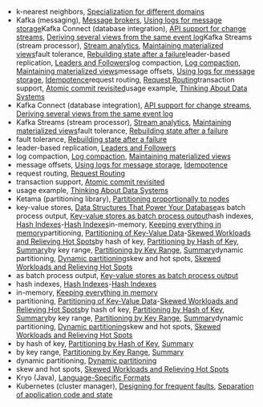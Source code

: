 * k-nearest neighbors, [Specialization for different domains](ch10.html#idm140605757418432)
* Kafka (messaging), [Message brokers](ch04.html#idm140605776617728), [Using logs for message storage](ch11.html#idm140605757159936)Kafka Connect (database integration), [API support for change streams](ch11.html#idm140605756892848), [Deriving several views from the same event log](ch11.html#idm140605756751536)Kafka Streams (stream processor), [Stream analytics](ch11.html#idm140605756577072), [Maintaining materialized views](ch11.html#idm140605756556976)fault tolerance, [Rebuilding state after a failure](ch11.html#idm140605756177136)leader-based replication, [Leaders and Followers](ch05.html#idm140605776407120)log compaction, [Log compaction](ch11.html#idm140605756919760), [Maintaining materialized views](ch11.html#idm140605756555856)message offsets, [Using logs for message storage](ch11.html#idm140605757165024), [Idempotence](ch11.html#idm140605756233728)request routing, [Request Routing](ch06.html#idm140605775002336)transaction support, [Atomic commit revisited](ch11.html#idm140605756255072)usage example, [Thinking About Data Systems](ch01.html#idm140605786426768)
* Kafka Connect (database integration), [API support for change streams](ch11.html#idm140605756892848), [Deriving several views from the same event log](ch11.html#idm140605756751536)
* Kafka Streams (stream processor), [Stream analytics](ch11.html#idm140605756577072), [Maintaining materialized views](ch11.html#idm140605756556976)fault tolerance, [Rebuilding state after a failure](ch11.html#idm140605756177136)
* fault tolerance, [Rebuilding state after a failure](ch11.html#idm140605756177136)
* leader-based replication, [Leaders and Followers](ch05.html#idm140605776407120)
* log compaction, [Log compaction](ch11.html#idm140605756919760), [Maintaining materialized views](ch11.html#idm140605756555856)
* message offsets, [Using logs for message storage](ch11.html#idm140605757165024), [Idempotence](ch11.html#idm140605756233728)
* request routing, [Request Routing](ch06.html#idm140605775002336)
* transaction support, [Atomic commit revisited](ch11.html#idm140605756255072)
* usage example, [Thinking About Data Systems](ch01.html#idm140605786426768)
* Ketama (partitioning library), [Partitioning proportionally to nodes](ch06.html#idm140605775061808)
* key-value stores, [Data Structures That Power Your Database](ch03.html#idm140605779320016)as batch process output, [Key-value stores as batch process output](ch10.html#idm140605757883664)hash indexes, [Hash Indexes](ch03.html#ix_keyvalhash)-[Hash Indexes](ch03.html#idm140605779352880)in-memory, [Keeping everything in memory](ch03.html#idm140605777999456)partitioning, [Partitioning of Key-Value Data](ch06.html#ix_keyvalpart)-[Skewed Workloads and Relieving Hot Spots](ch06.html#idm140605775242240)by hash of key, [Partitioning by Hash of Key](ch06.html#idm140605775318464), [Summary](ch06.html#idm140605774958240)by key range, [Partitioning by Key Range](ch06.html#idm140605775350000), [Summary](ch06.html#idm140605774962480)dynamic partitioning, [Dynamic partitioning](ch06.html#idm140605775087584)skew and hot spots, [Skewed Workloads and Relieving Hot Spots](ch06.html#idm140605775254544)
* as batch process output, [Key-value stores as batch process output](ch10.html#idm140605757883664)
* hash indexes, [Hash Indexes](ch03.html#ix_keyvalhash)-[Hash Indexes](ch03.html#idm140605779352880)
* in-memory, [Keeping everything in memory](ch03.html#idm140605777999456)
* partitioning, [Partitioning of Key-Value Data](ch06.html#ix_keyvalpart)-[Skewed Workloads and Relieving Hot Spots](ch06.html#idm140605775242240)by hash of key, [Partitioning by Hash of Key](ch06.html#idm140605775318464), [Summary](ch06.html#idm140605774958240)by key range, [Partitioning by Key Range](ch06.html#idm140605775350000), [Summary](ch06.html#idm140605774962480)dynamic partitioning, [Dynamic partitioning](ch06.html#idm140605775087584)skew and hot spots, [Skewed Workloads and Relieving Hot Spots](ch06.html#idm140605775254544)
* by hash of key, [Partitioning by Hash of Key](ch06.html#idm140605775318464), [Summary](ch06.html#idm140605774958240)
* by key range, [Partitioning by Key Range](ch06.html#idm140605775350000), [Summary](ch06.html#idm140605774962480)
* dynamic partitioning, [Dynamic partitioning](ch06.html#idm140605775087584)
* skew and hot spots, [Skewed Workloads and Relieving Hot Spots](ch06.html#idm140605775254544)
* Kryo (Java), [Language-Specific Formats](ch04.html#idm140605777466528)
* Kubernetes (cluster manager), [Designing for frequent faults](ch10.html#idm140605757709088), [Separation of application code and state](ch12.html#idm140605755641968)